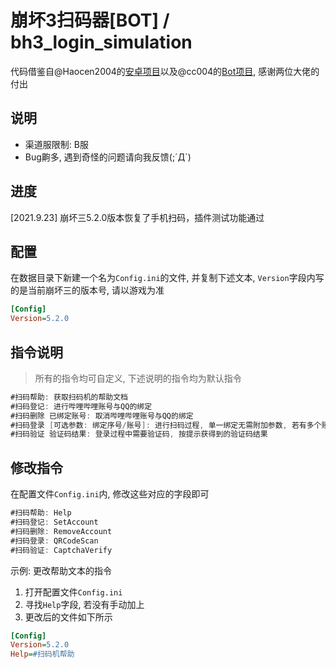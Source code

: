 # 崩坏3扫码器[BOT] / bh3_login_simulation
代码借鉴自@Haocen2004的[安卓项目](https://github.com/Haocen2004/bh3_login_simulation)以及@cc004的[Bot项目](https://github.com/cc004/pcrjjc2), 感谢两位大佬的付出

## 说明
- 渠道服限制: B服
- Bug齁多, 遇到奇怪的问题请向我反馈(;´Д`)

## 进度
[2021.9.23] 崩坏三5.2.0版本恢复了手机扫码，插件测试功能通过

## 配置
在数据目录下新建一个名为`Config.ini`的文件, 并复制下述文本, `Version`字段内写的是当前崩坏三的版本号, 请以游戏为准
```ini
[Config]
Version=5.2.0
```

## 指令说明
> 所有的指令均可自定义, 下述说明的指令均为默认指令

```csharp
#扫码帮助: 获取扫码机的帮助文档
#扫码登记: 进行哔哩哔哩账号与QQ的绑定
#扫码删除 已绑定账号: 取消哔哩哔哩账号与QQ的绑定
#扫码登录 [可选参数: 绑定序号/账号]: 进行扫码过程, 单一绑定无需附加参数, 若有多个账号, 可在指令后指定序号或者账号
#扫码验证 验证码结果: 登录过程中需要验证码, 按提示获得到的验证码结果
```

## 修改指令
在配置文件`Config.ini`内, 修改这些对应的字段即可
```csharp
#扫码帮助: Help
#扫码登记: SetAccount
#扫码删除: RemoveAccount
#扫码登录: QRCodeScan
#扫码验证: CaptchaVerify
```
示例: 更改帮助文本的指令
1. 打开配置文件`Config.ini`
2. 寻找`Help`字段, 若没有手动加上
3. 更改后的文件如下所示
```ini
[Config]
Version=5.2.0
Help=#扫码机帮助
```